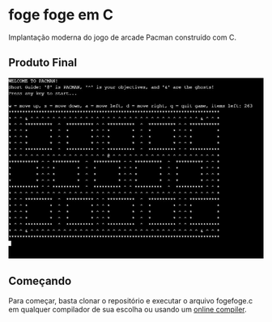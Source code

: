 # foge foge em C

Implantação moderna do jogo de arcade Pacman construído com C.
## Produto Final

![Interface](images/CLP.JPG)

## Começando

Para começar, basta clonar o repositório e executar o arquivo fogefoge.c em qualquer compilador de sua escolha ou usando um [online compiler](https://www.onlinegdb.com/online_c_compiler).
